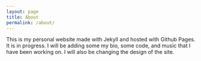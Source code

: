 ```yaml
---
layout: page
title: About
permalink: /about/
---
```


This is my personal website made with Jekyll and hosted with Github Pages. It is in progress. I will be adding some my bio, some code, and music that I have been working on. I will also be changing the design of the site.